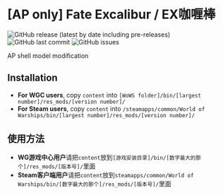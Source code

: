 ﻿# [AP only] Fate Excalibur / EX咖喱棒

![GitHub release (latest by date including pre-releases)](https://img.shields.io/github/v/release/SEA-group/DanColle-Excalibur?include_prereleases)
![GitHub last commit](https://img.shields.io/github/last-commit/SEA-group/DanColle-Excalibur)
![GitHub issues](https://img.shields.io/github/issues-raw/SEA-group/DanColle-Excalibur)

AP shell model modification

## Installation
* **For WGC users**, copy `content` into `[WoWS folder]/bin/[largest number]/res_mods/[version number]/`
* **For Steam users**, copy `content` into `/steamapps/common/World of Warships/bin/[largest number]/res_mods/[version number]/`

## 使用方法
* **WG游戏中心用户**请把`content`放到`[游戏安装目录]/bin/[数字最大的那个]/res_mods/[版本号]/`里面
* **Steam客户端用户**请把`content`放到`steamapps/common/World of Warships/bin/[数字最大的那个]/res_mods/[版本号]/`里面